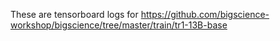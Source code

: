 These are tensorboard logs for https://github.com/bigscience-workshop/bigscience/tree/master/train/tr1-13B-base